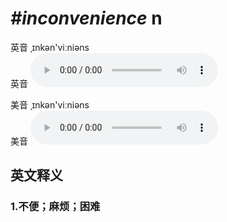 # ***\#inconvenience*** n
英音 ˌɪnkən'viːniəns  
英音
<audio src="./media/inconvenience1_AAC.aac" controls="controls"></audio>

美音 ˌɪnkən'viːniəns  
美音
<audio src="./media/inconvenience2_AAC.aac" controls="controls"></audio>



  

英文释义
---
### 1.**不便；麻烦；困难**  


